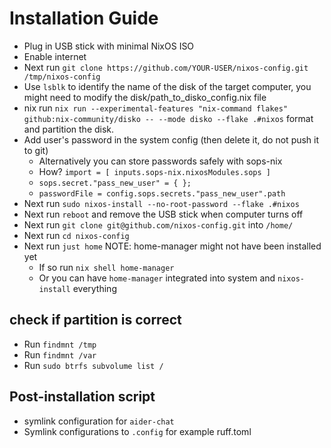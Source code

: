 # Installation Guide

- Plug in USB stick with minimal NixOS ISO
- Enable internet
- Next run `git clone https://github.com/YOUR-USER/nixos-config.git /tmp/nixos-config`
- Use `lsblk` to identify the name of the disk of the target computer, you might need to modify the disk/path_to_disko_config.nix file
- nix run `nix run --experimental-features "nix-command flakes" github:nix-community/disko -- --mode disko --flake .#nixos` format and partition the disk.
- Add user's password in the system config (then delete it, do not push it to git)
  - Alternatively you can store passwords safely with sops-nix
  - How? `import = [ inputs.sops-nix.nixosModules.sops ]`
  - `sops.secret."pass_new_user" = { };`
  - `passwordFile = config.sops.secrets."pass_new_user".path`
- Next run `sudo nixos-install --no-root-password --flake .#nixos`
- Next run `reboot` and remove the USB stick when computer turns off
- Next run `git clone git@github.com/nixos-config.git` into `/home/`
- Next run `cd nixos-config`
- Next run `just home` NOTE: home-manager might not have been installed yet
  - If so run `nix shell home-manager`
  - Or you can have `home-manager` integrated into system and `nixos-install` everything

## check if partition is correct

- Run `findmnt /tmp`
- Run `findmnt /var`
- Run `sudo btrfs subvolume list /`

## Post-installation script

- symlink configuration for `aider-chat`
- Symlink configurations to `.config` for example ruff.toml
